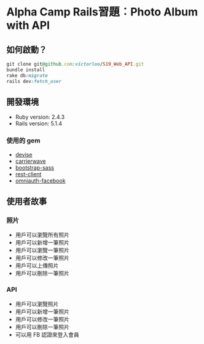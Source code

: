 # Alpha Camp Rails習題︰Photo Album with API

## 如何啟動？

```ruby
git clone git@github.com:victorloo/S19_Web_API.git
bundle install
rake db:migrate
rails dev:fetch_user
```

## 開發環境

* Ruby version: 2.4.3
* Rails version: 5.1.4

### 使用的 gem

* [devise](https://rubygems.org/gems/devise)
* [carrierwave](https://rubygems.org/gems/carrierwave)
* [bootstrap-sass](https://rubygems.org/gems/bootstrap-sass)
* [rest-client](https://rubygems.org/gems/rest-client)
* [omniauth-facebook](https://rubygems.org/gems/omniauth-facebook)

## 使用者故事
### 照片
* 用戶可以瀏覽所有照片
* 用戶可以新增一筆照片
* 用戶可以瀏覽一筆照片
* 用戶可以修改一筆照片
* 用戶可以上傳照片
* 用戶可以刪除一筆照片

### API
* 用戶可以瀏覽照片
* 用戶可以新增一筆照片
* 用戶可以修改一筆照片
* 用戶可以刪除一筆照片
* 可以用 FB 認證來登入會員

